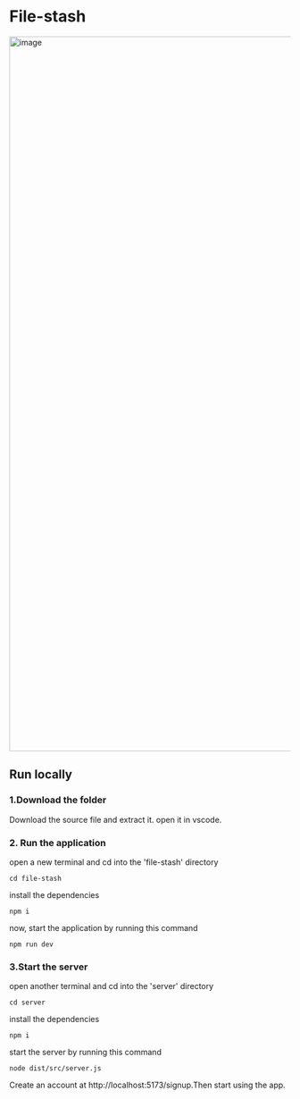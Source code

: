 # File-stash

<img width="1280" alt="image" src="https://github.com/Pranav1703/File-Stash/assets/116703760/385cd0f2-d15f-4532-9ac0-72760140fb30">

## Run locally

### 1.Download the folder
Download the source file and extract it. open it in vscode.

### 2. Run the application
open a new terminal and cd into the 'file-stash' directory
```
cd file-stash 
```
install the dependencies
```
npm i
```

now, start the application by running this command 

```
npm run dev
```

### 3.Start the server
open another terminal and cd into the 'server' directory
```
cd server
```
install the dependencies
```
npm i
```

start the server by running this command
```
node dist/src/server.js
```

Create an account at http://localhost:5173/signup.Then start using the app.
